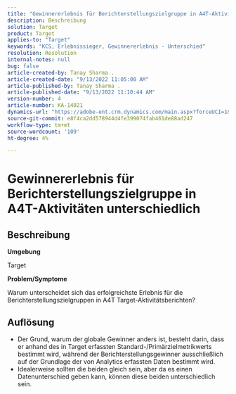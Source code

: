 ```yaml
---
title: "Gewinnererlebnis für Berichterstellungszielgruppe in A4T-Aktivität anders"
description: Beschreibung
solution: Target
product: Target
applies-to: "Target"
keywords: "KCS, Erlebnissieger, Gewinnererlebnis - Unterschied"
resolution: Resolution
internal-notes: null
bug: false
article-created-by: Tanay Sharma .
article-created-date: "9/13/2022 11:05:00 AM"
article-published-by: Tanay Sharma .
article-published-date: "9/13/2022 11:10:44 AM"
version-number: 4
article-number: KA-14021
dynamics-url: "https://adobe-ent.crm.dynamics.com/main.aspx?forceUCI=1&pagetype=entityrecord&etn=knowledgearticle&id=9227aee8-5333-ed11-9db1-002248086735"
source-git-commit: e8f4ca2dd578944d4fe399074fab461de88ad247
workflow-type: tm+mt
source-wordcount: '109'
ht-degree: 4%

---
```


# Gewinnererlebnis für Berichterstellungszielgruppe in A4T-Aktivitäten unterschiedlich

## Beschreibung


<b>Umgebung</b>

Target



<b>Problem/Symptome</b>

Warum unterscheidet sich das erfolgreichste Erlebnis für die Berichterstellungszielgruppen in A4T Target-Aktivitätsberichten?




## Auflösung


- Der Grund, warum der globale Gewinner anders ist, besteht darin, dass er anhand des in Target erfassten Standard-/Primärzielmetrikwerts bestimmt wird, während der Berichterstellungsgewinner ausschließlich auf der Grundlage der von Analytics erfassten Daten bestimmt wird.
- Idealerweise sollten die beiden gleich sein, aber da es einen Datenunterschied geben kann, können diese beiden unterschiedlich sein.



